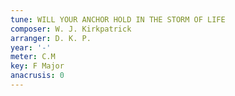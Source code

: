 ```yaml
---
tune: WILL YOUR ANCHOR HOLD IN THE STORM OF LIFE
composer: W. J. Kirkpatrick
arranger: D. K. P.
year: '-'
meter: C.M
key: F Major
anacrusis: 0
---
```

